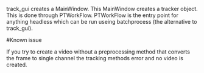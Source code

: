 track_gui creates a MainWindow. This MainWindow creates a tracker object. This is done through PTWorkFlow. PTWorkFlow is the entry point for anything headless which can be run useing batchprocess (the alternative to track_gui).


#Known issue

If you try to create a video without a preprocessing method that converts the frame to single channel the tracking methods error and no video is created.


